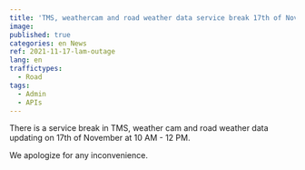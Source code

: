 ```yaml
---
title: 'TMS, weathercam and road weather data service break 17th of November at 10 AM - 12 PM (EET)'
image:
published: true
categories: en News
ref: 2021-11-17-lam-outage
lang: en
traffictypes:
  - Road
tags:
  - Admin
  - APIs
---
```


There is a service break in TMS, weather cam and road weather data updating on
17th of November at 10 AM - 12 PM.

We apologize for any inconvenience.
